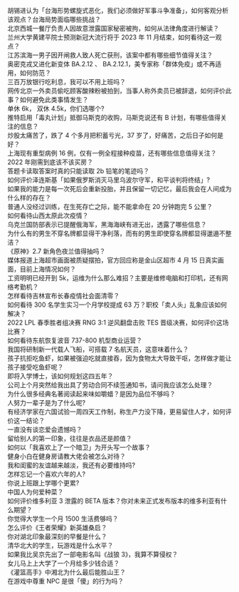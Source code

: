 胡锡进认为「台海形势螺旋式恶化，我们必须做好军事斗争准备」，如何客观分析该观点？台海局势面临哪些挑战？  
北京西城一餐厅负责人因故意泄露国家秘密被拘，如何从法律角度进行解读？  
兰州大学黄建平院士预测新冠大流行将于 2023 年 11 月结束，如何看待这一观点？  
江苏滨海一男子因开闸救人致人死亡获刑，该案中都有哪些细节值得关注？  
奥密克戎又进化新变体 BA.2.12 、 BA.2.12.1，美专家称「群体免疫」或不再适用，如何防范？  
三百万放银行吃利息，我可以不用上班吗？  
网传北京一外卖员偷吃顾客酸辣粉被拍到，当事人称外卖员已被辞退，如何评价此事？如何避免此类事情发生？  
单休 6k， 双休 4.5k，你们选哪个?  
推特启用「毒丸计划」抵御马斯克的收购，马斯克说还有 B 计划，有哪些值得关注的信息？  
炒股太痛苦了，跌了 4 个多月把积蓄亏光，37 岁了，好痛苦，之后日子如何是好？  
上海现有重型病例 16 例，仅有一例全程接种疫苗，还有哪些信息值得关注？  
2022 年刚需到底该不该买房？  
答题卡读取答案时真的只能读取 2b 铅笔的笔迹吗？  
如何评价泽连斯基「如果俄罗斯消灭马里乌波尔守军，和平谈判将终结」?  
如果我的能力是每一次死后会重新投胎，并且保留一切记忆，最后我会在人间成为什么样的存在？  
普通人没经过训练，在生死存亡之际，能不能拿命在 20 分钟跑完 5 公里？  
如何看待山西太原此次疫情？  
乌克兰国防部表示已提醒俄海军，黑海海峡有进无出，透露了哪些信息？  
为什么有的男生不穿名牌都显得干净利落，而有的男生即使穿名牌都显得邋遢不整洁？  
《原神》2.7 新角色夜兰值得抽吗？  
媒体报道上海超市画面被质疑摆拍，官方回应称是金山区超市 4 月 15 日真实画面，目前上海情况如何？  
工资明明已经开到 5k，运维为什么那么难招？主要是维修电脑和打印机，还有网络考勤机？  
怎样看待吉林宣布长春疫情社会面清零？  
如何看待 300 名学生实习一个月学校提成 63 万？职校「卖人头」乱象应该如何解决？  
2022 LPL 春季胜者组决赛 RNG 3:1 逆风翻盘击败 TES 晋级决赛，如何评价这场比赛？  
如何看待东航恢复波音 737-800 机型商业运营？  
我国将研制新一代载人飞船，可搭载 7 名航天员，这意味着什么？  
孩子抗拒吃鱼虾，如果被强迫吃就直接吞，因为食物太大导致干呕，怎样做才能让孩子接受吃鱼虾呢？  
即将入学博士，该如何规划这四五年？  
公司上个月突然给我出具了劳动合同不续签通知书，请问我应该怎么处理？  
为什么很多经典名著阅读起来味如嚼蜡？是因为品位不够吗？  
人努力一辈子是为了什么呢?  
有经济学家在六国试验一周四天工作制，称生产力没下降，更易留住人才，如何评价这一结论？  
一直没有谈恋爱会遗憾吗？  
留给别人的第一印象，往往是衣品还是颜值？  
如何以「我喜欢上了一个暗卫」为开头写一个故事？  
健身小白在健身房请教大佬会被怎么对待？  
我和闺蜜的友谊越来越淡，我还有必要维持吗?  
怎样忘记一个喜欢六年的人?  
你说上班跟上学哪个更累?  
中国人为何爱种菜？  
如何评价维多利亚 3 泄露的 BETA 版本？你对未来正式发布版本的维多利亚有什么期望？  
你觉得大学生一个月 1500 生活费够吗？  
怎么评价《王者荣耀》新英雄桑启？  
你对湖北印象最深刻的早餐是什么？  
清华北大的学生，玩游戏是什么水平？  
如果我比吴京先出了一部电影名叫《战狼 3》，我算不算侵权？  
女儿马上上大学了一个月给多少钱合适？  
《灌篮高手》中湘北为什么最后能胜山王？  
在游戏中尊重 NPC 是很「傻」的行为吗？  
